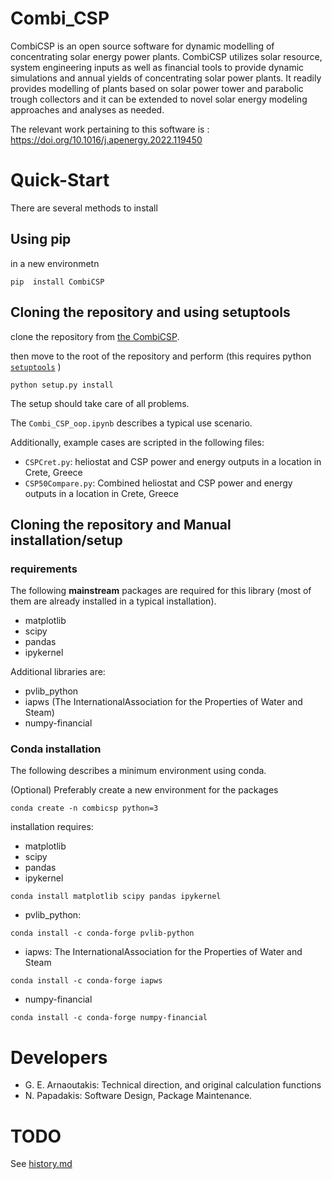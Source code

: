 # Combi_CSP
CombiCSP is an open source software for dynamic modelling of concentrating solar energy power plants. CombiCSP utilizes solar resource, system engineering inputs as well as financial tools to provide dynamic simulations and annual yields of concentrating solar power plants. It readily provides modelling of plants based on solar power tower and parabolic trough collectors and it can be extended to novel solar energy modeling approaches and analyses as needed.

The relevant work pertaining to this software is : https://doi.org/10.1016/j.apenergy.2022.119450


# Quick-Start

There are several methods to install 
## Using pip

in a new environmetn 

`pip  install CombiCSP`

## Cloning the repository and using setuptools

clone the repository from [the CombiCSP][2].

then move to the root of the repository and perform (this requires python [`setuptools`][1] )

`python setup.py install`

The setup should take care of all problems.

The `Combi_CSP_oop.ipynb` describes a typical use scenario.

Additionally, example cases are scripted in the following files:

- `CSPCret.py`: heliostat and CSP power and energy outputs in a location in Crete, Greece
- `CSP50Compare.py`: Combined heliostat and CSP power and energy outputs in a location in Crete, Greece

##  Cloning the repository and Manual installation/setup

### requirements

The following **mainstream** packages are required for this library (most of them are already installed in a typical installation).

- matplotlib
- scipy
- pandas
- ipykernel

Additional libraries are:

- pvlib_python
- iapws (The InternationalAssociation for the Properties of Water and Steam)
- numpy-financial

### Conda installation

The following describes a minimum environment using conda. 

(Optional) Preferably create a new environment for the packages

`conda create -n combicsp python=3`

installation requires:

- matplotlib
- scipy
- pandas
- ipykernel

`conda install matplotlib scipy pandas ipykernel`

- pvlib_python:

`conda install -c conda-forge pvlib-python`

- iapws: The InternationalAssociation for the Properties of Water and Steam

`conda install -c conda-forge iapws`

- numpy-financial

`conda install -c conda-forge numpy-financial`

# Developers

- G. E. Arnaoutakis: Technical direction, and original calculation functions
- N. Papadakis: Software Design, Package Maintenance.


# TODO

See [history.md](history.md)

[1]: https://pypi.org/project/setuptools/
[2]: https://github.com/npapnet/Combi_CSP.git